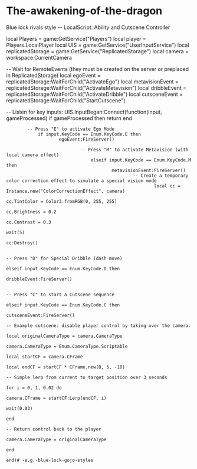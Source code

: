 # The-awakening-of-the-dragon
Blue lock rivals style
-- LocalScript: Ability and Cutscene Controller

local Players = game:GetService("Players")
local player = Players.LocalPlayer
local UIS = game:GetService("UserInputService")
local replicatedStorage = game:GetService("ReplicatedStorage")
local camera = workspace.CurrentCamera

-- Wait for RemoteEvents (they must be created on the server or preplaced in ReplicatedStorage)
local egoEvent = replicatedStorage:WaitForChild("ActivateEgo")
local metavisionEvent = replicatedStorage:WaitForChild("ActivateMetavision")
local dribbleEvent = replicatedStorage:WaitForChild("ActivateDribble")
local cutsceneEvent = replicatedStorage:WaitForChild("StartCutscene")

-- Listen for key inputs:
UIS.InputBegan:Connect(function(input, gameProcessed)
	if gameProcessed then return end
    	
        	-- Press "E" to activate Ego Mode
            	if input.KeyCode == Enum.KeyCode.E then
                		egoEvent:FireServer()
                        	
                            	-- Press "M" to activate Metavision (with local camera effect)
                                	elseif input.KeyCode == Enum.KeyCode.M then
                                    		metavisionEvent:FireServer()
                                            		-- Create a temporary color correction effect to simulate a special vision mode
                                                    		local cc = Instance.new("ColorCorrectionEffect", camera)
                                                            		cc.TintColor = Color3.fromRGB(0, 255, 255)
                                                                    		cc.Brightness = 0.2
                                                                            		cc.Contrast = 0.3
                                                                                    		wait(5)
                                                                                            		cc:Destroy()
                                                                                                    		
                                                                                                            	-- Press "D" for Special Dribble (dash move)
                                                                                                                	elseif input.KeyCode == Enum.KeyCode.D then
                                                                                                                    		dribbleEvent:FireServer()
                                                                                                                            	
                                                                                                                                	-- Press "C" to start a Cutscene sequence
                                                                                                                                    	elseif input.KeyCode == Enum.KeyCode.C then
                                                                                                                                        		cutsceneEvent:FireServer()
                                                                                                                                                		-- Example cutscene: disable player control by taking over the camera.
                                                                                                                                                        		local originalCameraType = camera.CameraType
                                                                                                                                                                		camera.CameraType = Enum.CameraType.Scriptable
                                                                                                                                                                        		local startCF = camera.CFrame
                                                                                                                                                                                		local endCF = startCF * CFrame.new(0, 5, -10)
                                                                                                                                                                                        		-- Simple lerp from current to target position over 3 seconds
                                                                                                                                                                                                		for i = 0, 1, 0.02 do
                                                                                                                                                                                                        			camera.CFrame = startCF:Lerp(endCF, i)
                                                                                                                                                                                                                    			wait(0.03)
                                                                                                                                                                                                                                		end
                                                                                                                                                                                                                                        		-- Return control back to the player
                                                                                                                                                                                                                                                		camera.CameraType = originalCameraType
                                                                                                                                                                                                                                                        	end
                                                                                                                                                                                                                                                            end)# -e.g.-blue-lock-gojo-styles
